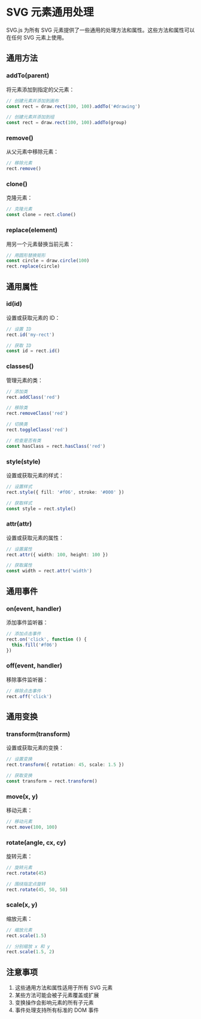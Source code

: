 # SVG 元素通用处理

SVG.js 为所有 SVG 元素提供了一些通用的处理方法和属性。这些方法和属性可以在任何 SVG 元素上使用。

## 通用方法

### addTo(parent)

将元素添加到指定的父元素：

```ts
// 创建元素并添加到画布
const rect = draw.rect(100, 100).addTo('#drawing')

// 创建元素并添加到组
const rect = draw.rect(100, 100).addTo(group)
```

### remove()

从父元素中移除元素：

```ts
// 移除元素
rect.remove()
```

### clone()

克隆元素：

```ts
// 克隆元素
const clone = rect.clone()
```

### replace(element)

用另一个元素替换当前元素：

```ts
// 用圆形替换矩形
const circle = draw.circle(100)
rect.replace(circle)
```

## 通用属性

### id(id)

设置或获取元素的 ID：

```ts
// 设置 ID
rect.id('my-rect')

// 获取 ID
const id = rect.id()
```

### classes()

管理元素的类：

```ts
// 添加类
rect.addClass('red')

// 移除类
rect.removeClass('red')

// 切换类
rect.toggleClass('red')

// 检查是否有类
const hasClass = rect.hasClass('red')
```

### style(style)

设置或获取元素的样式：

```ts
// 设置样式
rect.style({ fill: '#f06', stroke: '#000' })

// 获取样式
const style = rect.style()
```

### attr(attr)

设置或获取元素的属性：

```ts
// 设置属性
rect.attr({ width: 100, height: 100 })

// 获取属性
const width = rect.attr('width')
```

## 通用事件

### on(event, handler)

添加事件监听器：

```ts
// 添加点击事件
rect.on('click', function () {
  this.fill('#f06')
})
```

### off(event, handler)

移除事件监听器：

```ts
// 移除点击事件
rect.off('click')
```

## 通用变换

### transform(transform)

设置或获取元素的变换：

```ts
// 设置变换
rect.transform({ rotation: 45, scale: 1.5 })

// 获取变换
const transform = rect.transform()
```

### move(x, y)

移动元素：

```ts
// 移动元素
rect.move(100, 100)
```

### rotate(angle, cx, cy)

旋转元素：

```ts
// 旋转元素
rect.rotate(45)

// 围绕指定点旋转
rect.rotate(45, 50, 50)
```

### scale(x, y)

缩放元素：

```ts
// 缩放元素
rect.scale(1.5)

// 分别缩放 x 和 y
rect.scale(1.5, 2)
```

## 注意事项

1. 这些通用方法和属性适用于所有 SVG 元素
2. 某些方法可能会被子元素覆盖或扩展
3. 变换操作会影响元素的所有子元素
4. 事件处理支持所有标准的 DOM 事件

